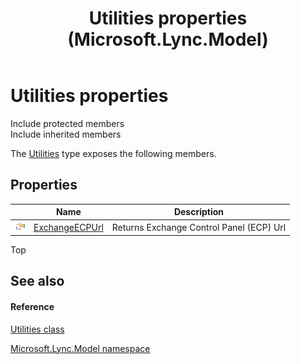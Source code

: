 ﻿---
title: Utilities properties (Microsoft.Lync.Model)
TOCTitle: Utilities properties
ms:assetid: Properties.T:Microsoft.Lync.Model.Utilities_DI_3_UC_OCS14MrefLyncWPF
ms:mtpsurl: https://msdn.microsoft.com/en-us/library/microsoft.lync.model.utilities_di_3_uc_ocs14mreflyncwpf_properties(v=office.15)
ms:contentKeyID: 48599862
ms.date: 07/28/2014
mtps_version: v=office.15
---

# Utilities properties

Include protected members  
Include inherited members  

The [Utilities](utilities-class-microsoft-lync-model_2.md) type exposes the following members.

## Properties

<table>
<thead>
<tr class="header">
<th> </th>
<th>Name</th>
<th>Description</th>
</tr>
</thead>
<tbody>
<tr class="odd">
<td><img src="images/JJ275421.pubproperty(Office.15).gif" title="Public property" alt="Public property" /></td>
<td><a href="utilities-exchangeecpurl-property-microsoft-lync-model_2.md">ExchangeECPUrl</a></td>
<td>Returns Exchange Control Panel (ECP) Url</td>
</tr>
</tbody>
</table>


Top

## See also

#### Reference

[Utilities class](utilities-class-microsoft-lync-model_2.md)

[Microsoft.Lync.Model namespace](microsoft-lync-model-namespace_2.md)

